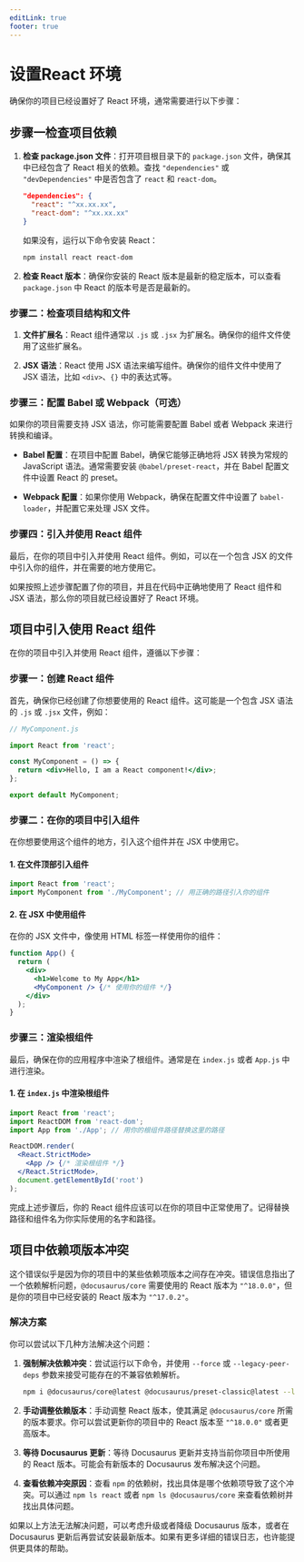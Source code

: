 ```yaml
---
editLink: true
footer: true
---
```


# 设置React 环境

确保你的项目已经设置好了 React 环境，通常需要进行以下步骤：

## 步骤一检查项目依赖

1. **检查 package.json 文件**：打开项目根目录下的 `package.json` 文件，确保其中已经包含了 React 相关的依赖。查找 `"dependencies"` 或 `"devDependencies"` 中是否包含了 `react` 和 `react-dom`。

   ```json
   "dependencies": {
     "react": "^xx.xx.xx",
     "react-dom": "^xx.xx.xx"
   }
   ```

   如果没有，运行以下命令安装 React：

   ```bash
   npm install react react-dom
   ```

2. **检查 React 版本**：确保你安装的 React 版本是最新的稳定版本，可以查看 `package.json` 中 React 的版本号是否是最新的。

### 步骤二：检查项目结构和文件

1. **文件扩展名**：React 组件通常以 `.js` 或 `.jsx` 为扩展名。确保你的组件文件使用了这些扩展名。

2. **JSX 语法**：React 使用 JSX 语法来编写组件。确保你的组件文件中使用了 JSX 语法，比如 `<div>`、`{}` 中的表达式等。

### 步骤三：配置 Babel 或 Webpack（可选）

如果你的项目需要支持 JSX 语法，你可能需要配置 Babel 或者 Webpack 来进行转换和编译。

- **Babel 配置**：在项目中配置 Babel，确保它能够正确地将 JSX 转换为常规的 JavaScript 语法。通常需要安装 `@babel/preset-react`，并在 Babel 配置文件中设置 React 的 preset。

- **Webpack 配置**：如果你使用 Webpack，确保在配置文件中设置了 `babel-loader`，并配置它来处理 JSX 文件。

### 步骤四：引入并使用 React 组件

最后，在你的项目中引入并使用 React 组件。例如，可以在一个包含 JSX 的文件中引入你的组件，并在需要的地方使用它。

如果按照上述步骤配置了你的项目，并且在代码中正确地使用了 React 组件和 JSX 语法，那么你的项目就已经设置好了 React 环境。

## 项目中引入使用 React 组件

在你的项目中引入并使用 React 组件，遵循以下步骤：

### 步骤一：创建 React 组件

首先，确保你已经创建了你想要使用的 React 组件。这可能是一个包含 JSX 语法的 `.js` 或 `.jsx` 文件，例如：

```jsx
// MyComponent.js

import React from 'react';

const MyComponent = () => {
  return <div>Hello, I am a React component!</div>;
};

export default MyComponent;
```

### 步骤二：在你的项目中引入组件

在你想要使用这个组件的地方，引入这个组件并在 JSX 中使用它。

#### 1. 在文件顶部引入组件

```jsx
import React from 'react';
import MyComponent from './MyComponent'; // 用正确的路径引入你的组件
```

#### 2. 在 JSX 中使用组件

在你的 JSX 文件中，像使用 HTML 标签一样使用你的组件：

```jsx
function App() {
  return (
    <div>
      <h1>Welcome to My App</h1>
      <MyComponent /> {/* 使用你的组件 */}
    </div>
  );
}
```

### 步骤三：渲染根组件

最后，确保在你的应用程序中渲染了根组件。通常是在 `index.js` 或者 `App.js` 中进行渲染。

#### 1. 在 `index.js` 中渲染根组件

```jsx
import React from 'react';
import ReactDOM from 'react-dom';
import App from './App'; // 用你的根组件路径替换这里的路径

ReactDOM.render(
  <React.StrictMode>
    <App /> {/* 渲染根组件 */}
  </React.StrictMode>,
  document.getElementById('root')
);
```

 完成上述步骤后，你的 React 组件应该可以在你的项目中正常使用了。记得替换路径和组件名为你实际使用的名字和路径。

## 项目中依赖项版本冲突

这个错误似乎是因为你的项目中的某些依赖项版本之间存在冲突。错误信息指出了一个依赖解析问题，`@docusaurus/core` 需要使用的 React 版本为 `"^18.0.0"`，但是你的项目中已经安装的 React 版本为 `"^17.0.2"`。

### 解决方案

你可以尝试以下几种方法解决这个问题：

1. **强制解决依赖冲突**：尝试运行以下命令，并使用 `--force` 或 `--legacy-peer-deps` 参数来接受可能存在的不兼容依赖解析。

    ```bash
    npm i @docusaurus/core@latest @docusaurus/preset-classic@latest --legacy-peer-deps
    ```

2. **手动调整依赖版本**：手动调整 React 版本，使其满足 `@docusaurus/core` 所需的版本要求。你可以尝试更新你的项目中的 React 版本至 `"^18.0.0"` 或者更高版本。

3. **等待 Docusaurus 更新**：等待 Docusaurus 更新并支持当前你项目中所使用的 React 版本。可能会有新版本的 Docusaurus 发布解决这个问题。

4. **查看依赖冲突原因**：查看 `npm` 的依赖树，找出具体是哪个依赖项导致了这个冲突。可以通过 `npm ls react` 或者 `npm ls @docusaurus/core` 来查看依赖树并找出具体问题。

如果以上方法无法解决问题，可以考虑升级或者降级 Docusaurus 版本，或者在 Docusaurus 更新后再尝试安装最新版本。如果有更多详细的错误日志，也许能提供更具体的帮助。
